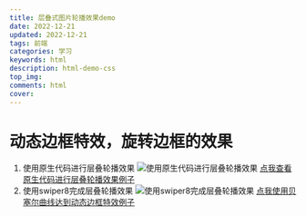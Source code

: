 ```yaml
---
title: 层叠式图片轮播效果demo
date: 2022-12-21
updated: 2022-12-21
tags: 前端
categories: 学习
keywords: html
description: html-demo-css
top_img: 
comments: html
cover:
---
```

# 动态边框特效，旋转边框的效果
1. 使用原生代码进行层叠轮播效果
![使用原生代码进行层叠轮播效果](https://cdn.jsdelivr.net/gh/urmax/cdn/blog/source/_posts/photo/使用原生代码进行层叠轮播效果.gif)
[点我查看原生代码进行层叠轮播效果例子](https://yydha.gitee.io/html-demo/html/使用原生代码进行层叠轮播效果.html)
2. 使用swiper8完成层叠轮播效果
![使用swiper8完成层叠轮播效果](https://cdn.jsdelivr.net/gh/urmax/cdn/blog/source/_posts/photo/使用swiper8完成层叠轮播效果.gif)
[点我使用贝塞尔曲线达到动态边框特效例子](https://yydha.gitee.io/html-demo/html/使用swiper8完成层叠轮播效果.html)